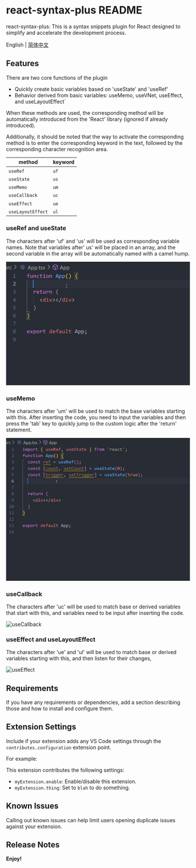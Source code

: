 # react-syntax-plus README

react-syntax-plus: This is a syntax snippets plugin for React designed to simplify and accelerate the development process.

English | [简体中文](https://juejin.cn/spost/7409185886300569641)

## Features

There are two core functions of the plugin

- Quickly create basic variables based on 'useState' and 'useRef'
- Behavior derived from basic variables: useMemo, useVNet, useEffect, and useLayoutEffect`

When these methods are used, the corresponding method will be automatically introduced from the 'React' library (ignored if already introduced).

Additionally, it should be noted that the way to activate the corresponding method is to enter the corresponding keyword in the text, followed by the corresponding character recognition area.

| method            | keyword |
| ----------------- | ------- |
| `useRef`          | `uf`    |
| `useState`        | `us`    |
| `useMemo`         | `um`    |
| `useCallback`     | `uc`    |
| `useEffect`       | `ue`    |
| `useLayoutEffect` | `ul`    |

### useRef and useState

The characters after 'uf' and 'us' will be used as corresponding variable names. Note that variables after' us' will be placed in an array, and the second variable in the array will be automatically named with a camel hump.

![useState](https://github.com/mmdctjj/react-syntax-plus/blob/master/images/ustate.gif?raw=true)
### useMemo

The characters after 'um' will be used to match the base variables starting with this. After inserting the code, you need to input the variables and then press the 'tab' key to quickly jump to the custom logic after the 'return' statement.

![useMemo](https://github.com/mmdctjj/react-syntax-plus/blob/master/images/useMemo.gif?raw=true)
### useCallback

The characters after 'uc' will be used to match base or derived variables that start with this, and variables need to be input after inserting the code.

![useCallback](https://github.com/mmdctjj/react-syntax-plus/blob/master/images/useCallback.gif?raw=true)
### useEffect and useLayoutEffect

The characters after 'ue' and 'ul' will be used to match base or derived variables starting with this, and then listen for their changes,

![useEffect](https://github.com/mmdctjj/react-syntax-plus/blob/master/images/useEffect.gif?raw=true)
## Requirements

If you have any requirements or dependencies, add a section describing those and how to install and configure them.

## Extension Settings

Include if your extension adds any VS Code settings through the `contributes.configuration` extension point.

For example:

This extension contributes the following settings:

* `myExtension.enable`: Enable/disable this extension.
* `myExtension.thing`: Set to `blah` to do something.

## Known Issues

Calling out known issues can help limit users opening duplicate issues against your extension.

## Release Notes

**Enjoy!**
